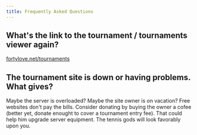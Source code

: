 ```yaml
---
title: Frequently Asked Questions
---
```


## What's the link to the tournament / tournaments viewer again?

[fortylove.net/tournaments](/tournaments)

## The tournament site is down or having problems. What gives?

Maybe the server is overloaded? Maybe the site owner is on vacation? Free websites don't pay the bills. Consider donating by buying the owner a cofee (better yet, donate enought to cover a tournament entry fee). That could help him upgrade server equipment. The tennis gods will look favorably upon you.
